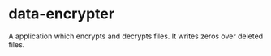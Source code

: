 # data-encrypter

A application which encrypts and decrypts files. It writes zeros over deleted files.
